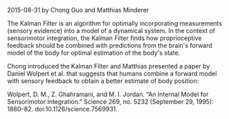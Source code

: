 2015-08-31 by Chong Guo and Matthias Minderer

The Kalman Filter is an algorithm for optimally incorporating measurements (sensory evidence) into a model of a dynamical system. In the context of sensorimotor integration, the Kalman Filter finds how proprioceptive feedback should be combined with predictions from the brain's forward model of the body for optimal estimation of the body's state.

Chong introduced the Kalman Filter and Matthias presented a paper by Daniel Wolpert et al. that suggests that humans combine a forward model with sensory feedback to obtain a better estimate of body position:

Wolpert, D. M., Z. Ghahramani, and M. I. Jordan. “An Internal Model for Sensorimotor Integration.” Science 269, no. 5232 (September 29, 1995): 1880–82. doi:10.1126/science.7569931.